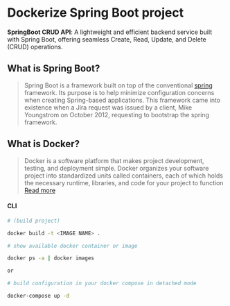 # Dockerize Spring Boot project

**SpringBoot CRUD API**: A lightweight and efficient backend service built with Spring Boot, offering seamless Create, Read, Update, and Delete (CRUD) operations.

## What is Spring Boot?
> Spring Boot is a framework built on top of the conventional [spring](https://spring.io/projects/spring-framework) framework. Its purpose is to help minimize configuration concerns when creating Spring-based applications. This framework came into existence when a Jira request was issued by a client, Mike Youngstrom on October 2012, requesting to bootstrap the spring framework.

## What is Docker?
> Docker is a software platform that makes project development, testing, and deployment simple. Docker organizes your software project into standardized units called containers, each of which holds the necessary runtime, libraries, and code for your project to function [Read more](https://www.docker.com/)

#### CLI
```sh
# (build project)

docker build -t <IMAGE NAME> .

# show available docker container or image

docker ps -a | docker images

or

# build configuration in your docker compose in detached mode

docker-compose up -d
```